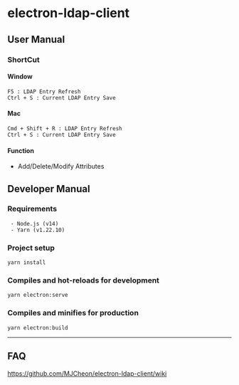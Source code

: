 # electron-ldap-client

## User Manual
### ShortCut
#### Window
```
F5 : LDAP Entry Refresh
Ctrl + S : Current LDAP Entry Save
```

#### Mac
```
Cmd + Shift + R : LDAP Entry Refresh
Ctrl + S : Current LDAP Entry Save
```

#### Function
 - Add/Delete/Modify Attributes
  
## Developer Manual
### Requirements
```
 - Node.js (v14)
 - Yarn (v1.22.10)
```
### Project setup
```
yarn install
```

### Compiles and hot-reloads for development
```
yarn electron:serve
```

### Compiles and minifies for production
```
yarn electron:build
```
---  

## FAQ
https://github.com/MJCheon/electron-ldap-client/wiki